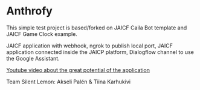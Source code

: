 # Anthrofy

This simple test project is based/forked on JAICF Caila Bot template and JAICF Game Clock example.

JAICF application with webhook, ngrok to publish local port, JAICF application connected inside the JAICP platform, Dialogflow channel to use the Google Assistant.

[Youtube video about the great potential of the application](https://youtu.be/Trrb3e6wxdA)

Team Silent Lemon: Akseli Palén & Tiina Karhukivi